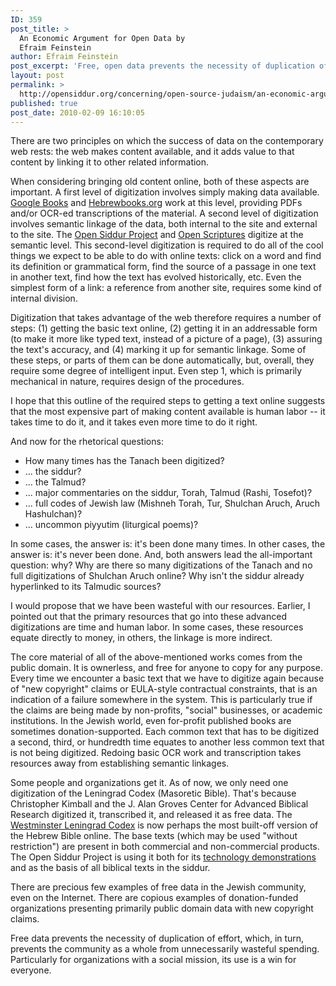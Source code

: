 ```yaml
---
ID: 359
post_title: >
  An Economic Argument for Open Data by
  Efraim Feinstein
author: Efraim Feinstein
post_excerpt: 'Free, open data prevents the necessity of duplication of effort, which, in turn, prevents the community as a whole from unnecessarily wasteful spending.  Particularly for organizations with a social mission, its use is a win for everyone.'
layout: post
permalink: >
  http://opensiddur.org/concerning/open-source-judaism/an-economic-argument-for-free-primary-data/
published: true
post_date: 2010-02-09 16:10:05
---
```

There are two principles on which the success of data on the contemporary web rests: the web makes content available, and it adds value to that content by linking it to other related information.

When considering bringing old content online, both of these aspects are important.  A first level of digitization involves simply making data available.  <a href="http://books.google.com">Google Books</a> and <a href="http://hebrewbooks.org">Hebrewbooks.org</a> work at this level, providing PDFs and/or OCR-ed transcriptions of the material.  A second level of digitization involves semantic linkage of the data, both internal to the site and external to the site.  The <a href="http://opensiddur.org">Open Siddur Project</a> and <a href="http://openscriptures.org">Open Scriptures</a> digitize at the semantic level.  This second-level digitization is required to do all of the cool things we expect to be able to do with online texts: click on a word and find its definition or grammatical form, find the source of a passage in one text in another text, find how the text has evolved historically, etc.  Even the simplest form of a link: a reference from another site, requires some kind of internal division.

Digitization that takes advantage of the web therefore requires a number of steps: (1) getting the basic text online, (2) getting it in an addressable form (to make it more like typed text, instead of a picture of a page), (3) assuring the text's accuracy, and (4) marking it up for semantic linkage.  Some of these steps, or parts of them can be done automatically, but, overall, they require some degree of intelligent input.  Even step 1, which is primarily mechanical in nature, requires design of the procedures.

I hope that this outline of the required steps to getting a text online suggests that the most expensive part of making content available is human labor -- it takes time to do it, and it takes even more time to do it right.

And now for the rhetorical questions:

<ul>
    <li>How many times has the Tanach been digitized?</li>
    <li>... the siddur?</li>
    <li>... the Talmud?</li>
    <li>... major commentaries on the siddur, Torah, Talmud (Rashi, Tosefot)?</li>
    <li>... full codes of Jewish law (Mishneh Torah, Tur, Shulchan Aruch, Aruch Hashulchan)?</li>
    <li>... uncommon piyyutim (liturgical poems)?</li>
</ul>

In some cases, the answer is: it's been done many times.  In other cases, the answer is: it's never been done.  And, both answers lead the all-important question: why?  Why are there so many digitizations of the Tanach and no full digitizations of Shulchan Aruch online?  Why isn't the siddur already hyperlinked to its Talmudic sources?

I would propose that we have been wasteful with our resources.  Earlier, I pointed out that the primary resources that go into these advanced digitizations are time and human labor.  In some cases, these resources equate directly to money, in others, the linkage is more indirect.

The core material of all of the above-mentioned works comes from the public domain.  It is ownerless, and free for anyone to copy for any purpose.  Every time we encounter a basic text that we have to digitize again because of "new copyright" claims or EULA-style contractual constraints, that is an indication of a failure somewhere in the system. This is particularly true if the claims are being made by non-profits, "social" businesses, or academic institutions. In the Jewish world, even for-profit published books are sometimes donation-supported.  Each common text that has to be digitized a second, third, or hundredth time equates to another less common text that is not being digitized.  Redoing basic OCR work and transcription takes resources away from establishing semantic linkages.

Some people and organizations get it.  As of now, we only need one digitization of the Leningrad Codex (Masoretic Bible). That's because Christopher Kimball and the J. Alan Groves Center for Advanced Biblical Research digitized it, transcribed it, and released it as free data.  The <a href="http://www.tanach.us">Westminster Leningrad Codex</a> is now perhaps the most built-off version of the Hebrew Bible online.  The base texts (which may be used "without restriction") are present in both commercial and non-commercial products.  The Open Siddur Project is using it both for its <a href="http://app.opensiddur.org">technology demonstrations</a> and as the basis of all biblical texts in the siddur.

There are precious few examples of free data in the Jewish community, even on the Internet.  There are copious examples of donation-funded organizations presenting primarily public domain data with new copyright claims.

Free data prevents the necessity of duplication of effort, which, in turn, prevents the community as a whole from unnecessarily wasteful spending.  Particularly for organizations with a social mission, its use is a win for everyone.